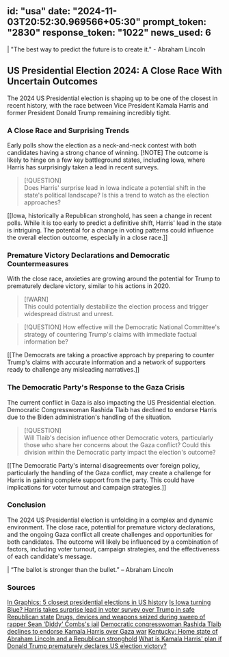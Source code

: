 
id: "usa"
date: "2024-11-03T20:52:30.969566+05:30"
prompt_token: "2830"
response_token: "1022"
news_used: 6
------
| "The best way to predict the future is to create it." -  Abraham Lincoln

## US Presidential Election 2024: A Close Race With Uncertain Outcomes

The 2024 US Presidential election is shaping up to be one of the closest in recent history, with the race between Vice President Kamala Harris and former President Donald Trump remaining incredibly tight.  

### A Close Race and Surprising Trends

Early polls show the election as a neck-and-neck contest with both candidates having a strong chance of winning. [!NOTE] The outcome is likely to hinge on a few key battleground states, including Iowa, where Harris has surprisingly taken a lead in recent surveys.

> [!QUESTION]  
> Does Harris' surprise lead in Iowa indicate a potential shift in the state's political landscape? Is this a trend to watch as the election approaches?

[[Iowa, historically a Republican stronghold, has seen a change in recent polls. While it is too early to predict a definitive shift, Harris' lead in the state is intriguing.  The potential for a change in voting patterns could influence the overall election outcome, especially in a close race.]]

### Premature Victory Declarations and Democratic Countermeasures

With the close race, anxieties are growing around the potential for Trump to prematurely declare victory, similar to his actions in 2020. 

> [!WARN]  
> This could potentially destabilize the election process and trigger widespread distrust and unrest.

> [!QUESTION] 
> How effective will the Democratic National Committee's strategy of countering Trump's claims with immediate factual information be?

[[The Democrats are taking a proactive approach by preparing to counter Trump's claims with accurate information and a network of supporters ready to challenge any misleading narratives.]]

### The Democratic Party's Response to the Gaza Crisis

The current conflict in Gaza is also impacting the US Presidential election.  Democratic Congresswoman Rashida Tlaib has declined to endorse Harris due to the Biden administration's handling of the situation.

> [!QUESTION]  
> Will Tlaib's decision influence other Democratic voters, particularly those who share her concerns about the Gaza conflict? Could this division within the Democratic party impact the election's outcome?

[[The Democratic Party's internal disagreements over foreign policy, particularly the handling of the Gaza conflict, may create a challenge for Harris in gaining complete support from the party. This could have implications for voter turnout and campaign strategies.]]

### Conclusion

The 2024 US Presidential election is unfolding in a complex and dynamic environment.  The close race, potential for premature victory declarations, and the ongoing Gaza conflict all create challenges and opportunities for both candidates. The outcome will likely be influenced by a combination of factors, including voter turnout, campaign strategies, and the effectiveness of each candidate's message.

| “The ballot is stronger than the bullet.” – Abraham Lincoln

### Sources

[In Graphics: 5 closest presidential elections in US history](https://www.firstpost.com/world/united-states/in-graphics-5-closest-presidential-elections-in-us-history-13828705.html)
[Is Iowa turning Blue? Harris takes surprise lead in voter survey over Trump in safe Republican state](https://www.firstpost.com/world/united-states/is-iowa-turning-blue-harris-takes-surprise-lead-in-voter-survey-over-trump-in-safe-republican-state-13831437.html)
[Drugs, devices and weapons seized during sweep of rapper Sean ‘Diddy’ Combs's jail](https://www.firstpost.com/entertainment/durgs-devices-and-weapons-seized-during-sweep-of-rapper-sean-diddy-combss-jail-13831435.html)
[Democratic congresswoman Rashida Tlaib declines to endorse Kamala Harris over Gaza war](https://www.firstpost.com/world/united-states/democratic-congresswoman-rashida-tlaib-declines-to-endorse-kamala-harris-over-gaza-war-13831430.html)
[Kentucky: Home state of Abraham Lincoln and a Republican stronghold](https://www.firstpost.com/world/kentucky-home-state-of-abraham-lincoln-and-a-republican-stronghold-13831189.html)
[What is Kamala Harris' plan if Donald Trump prematurely declares US election victory?](https://www.firstpost.com/explainers/kamala-harris-plan-donald-trump-premature-victory-us-election-13831352.html) 

